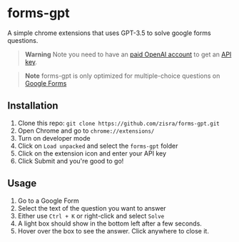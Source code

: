 # forms-gpt
A simple chrome extensions that uses GPT-3.5 to solve google forms questions.

> **Warning**
> Note you need to have an [paid OpenAI account](https://platform.openai.com/account/billing/overview) to get an [API key](https://platform.openai.com/account/api-keys). 


> **Note**
> forms-gpt is only optimized for multiple-choice questions on [Google Forms](https://docs.google.com/forms/)

## Installation
1. Clone this repo: `git clone https://github.com/zisra/forms-gpt.git`
2. Open Chrome and go to `chrome://extensions/`
3. Turn on developer mode
4. Click on `Load unpacked` and select the `forms-gpt` folder
5. Click on the extension icon and enter your API key
6. Click Submit and you're good to go!

## Usage
1. Go to a Google Form
2. Select the text of the question you want to answer
3. Either use  `Ctrl + K` or right-click and select `Solve`
4. A light box should show in the bottom left after a few seconds. 
5. Hover over the box to see the answer. Click anywhere to close it. 